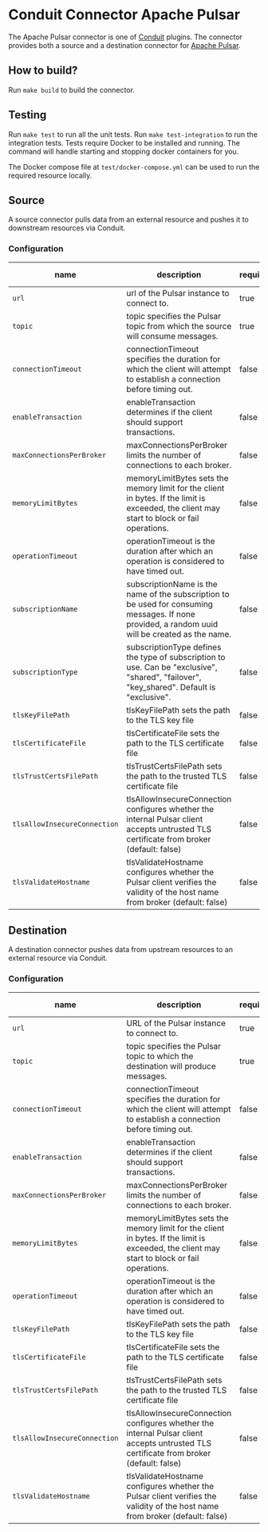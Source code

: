 # Conduit Connector Apache Pulsar

The Apache Pulsar connector is one of [Conduit](https://conduit.io) plugins. The connector provides both a source and a destination connector for [Apache Pulsar](https://pulsar.apache.org/).

## How to build?
Run `make build` to build the connector.

## Testing
Run `make test` to run all the unit tests. Run `make test-integration` to run the integration tests. Tests require Docker to be installed and running. The command will handle starting and stopping docker containers for you.

The Docker compose file at `test/docker-compose.yml` can be used to run the required resource locally.

## Source
A source connector pulls data from an external resource and pushes it to downstream resources via Conduit.

### Configuration

| name | description | required | default value |
| ---- | ---- | ---- | ---- |
| `url` | url of the Pulsar instance to connect to. | true |  |
| `topic` | topic specifies the Pulsar topic from which the source will consume messages. | true |  |
| `connectionTimeout` | connectionTimeout specifies the duration for which the client will attempt to establish a connection before timing out. | false |  |
| `enableTransaction` | enableTransaction determines if the client should support transactions. | false |  |
| `maxConnectionsPerBroker` | maxConnectionsPerBroker limits the number of connections to each broker. | false |  |
| `memoryLimitBytes` | memoryLimitBytes sets the memory limit for the client in bytes. If the limit is exceeded, the client may start to block or fail operations. | false |  |
| `operationTimeout` | operationTimeout is the duration after which an operation is considered to have timed out. | false |  |
| `subscriptionName` | subscriptionName is the name of the subscription to be used for consuming messages. If none provided, a random uuid will be created as the name. | false |  |
| `subscriptionType` | subscriptionType defines the type of subscription to use. Can be "exclusive", "shared", "failover", "key_shared". Default is "exclusive". | false | exclusive |
| `tlsKeyFilePath` | tlsKeyFilePath sets the path to the TLS key file | false |  |
| `tlsCertificateFile` | tlsCertificateFile sets the path to the TLS certificate file | false |  |
| `tlsTrustCertsFilePath` |tlsTrustCertsFilePath sets the path to the trusted TLS certificate file | false |  |
| `tlsAllowInsecureConnection` | tlsAllowInsecureConnection configures whether the internal Pulsar client accepts untrusted TLS certificate from broker (default: false) | false  |  |
| `tlsValidateHostname` | tlsValidateHostname configures whether the Pulsar client verifies the validity of the host name from broker (default: false) | false |  |


## Destination
A destination connector pushes data from upstream resources to an external resource via Conduit.

### Configuration

| name                     | description                                                                                                                           | required | default value |
|--------------------------|---------------------------------------------------------------------------------------------------------------------------------------|----------|---------------|
| `url`                    | URL of the Pulsar instance to connect to.                                                                                             | true     |               |
| `topic`                  | topic specifies the Pulsar topic to which the destination will produce messages.                                                      | true     |               |
| `connectionTimeout`      | connectionTimeout specifies the duration for which the client will attempt to establish a connection before timing out.              | false    |               |
| `enableTransaction`      | enableTransaction determines if the client should support transactions.                                                               | false    |               |
| `maxConnectionsPerBroker`| maxConnectionsPerBroker limits the number of connections to each broker.                                                              | false    |               |
| `memoryLimitBytes`       | memoryLimitBytes sets the memory limit for the client in bytes. If the limit is exceeded, the client may start to block or fail operations. | false    |               |
| `operationTimeout`       | operationTimeout is the duration after which an operation is considered to have timed out.                                            | false    |               |
| `tlsKeyFilePath` | tlsKeyFilePath sets the path to the TLS key file | false |  |
| `tlsCertificateFile` | tlsCertificateFile sets the path to the TLS certificate file | false |  |
| `tlsTrustCertsFilePath` |tlsTrustCertsFilePath sets the path to the trusted TLS certificate file | false |  |
| `tlsAllowInsecureConnection` | tlsAllowInsecureConnection configures whether the internal Pulsar client accepts untrusted TLS certificate from broker (default: false) | false  |  |
| `tlsValidateHostname` | tlsValidateHostname configures whether the Pulsar client verifies the validity of the host name from broker (default: false) | false |  |
